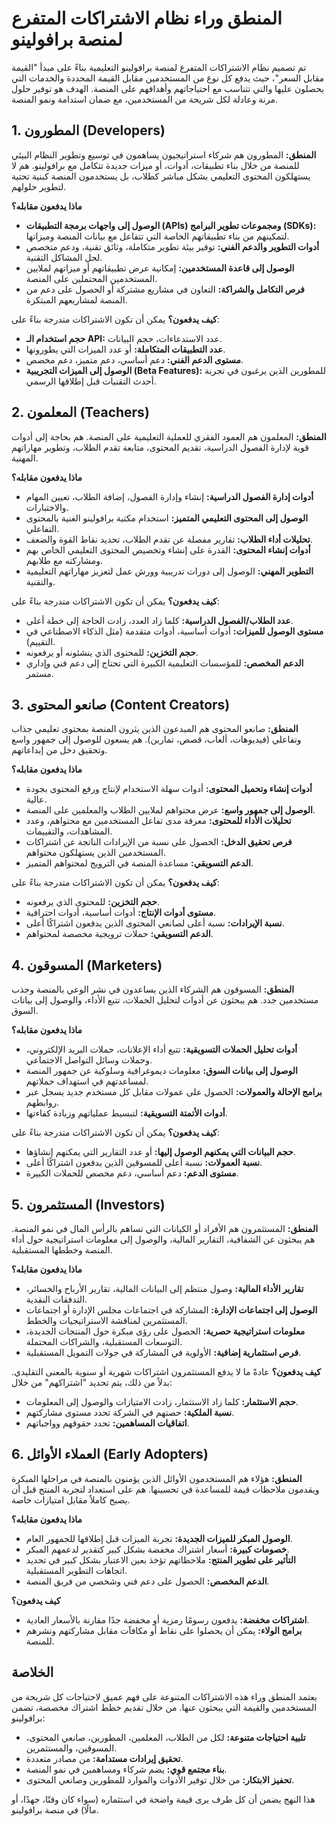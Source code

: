 # المنطق وراء نظام الاشتراكات المتفرع لمنصة برافولينو

تم تصميم نظام الاشتراكات المتفرع لمنصة برافولينو التعليمية بناءً على مبدأ "القيمة مقابل السعر"، حيث يدفع كل نوع من المستخدمين مقابل القيمة المحددة والخدمات التي يحصلون عليها والتي تتناسب مع احتياجاتهم وأهدافهم على المنصة. الهدف هو توفير حلول مرنة وعادلة لكل شريحة من المستخدمين، مع ضمان استدامة ونمو المنصة.

## 1. المطورون (Developers)

**المنطق:** المطورون هم شركاء استراتيجيون يساهمون في توسيع وتطوير النظام البيئي للمنصة من خلال بناء تطبيقات، أدوات، أو ميزات جديدة تتكامل مع برافولينو. هم لا يستهلكون المحتوى التعليمي بشكل مباشر كطلاب، بل يستخدمون المنصة كبنية تحتية لتطوير حلولهم.

**ماذا يدفعون مقابله؟**
- **الوصول إلى واجهات برمجة التطبيقات (APIs) ومجموعات تطوير البرامج (SDKs):** لتمكينهم من بناء تطبيقاتهم الخاصة التي تتفاعل مع بيانات المنصة وميزاتها.
- **أدوات التطوير والدعم الفني:** توفير بيئة تطوير متكاملة، وثائق تقنية، ودعم متخصص لحل المشاكل التقنية.
- **الوصول إلى قاعدة المستخدمين:** إمكانية عرض تطبيقاتهم أو ميزاتهم لملايين المستخدمين المحتملين على المنصة.
- **فرص التكامل والشراكة:** التعاون في مشاريع مشتركة أو الحصول على دعم من المنصة لمشاريعهم المبتكرة.

**كيف يدفعون؟** يمكن أن تكون الاشتراكات متدرجة بناءً على:
- **حجم استخدام الـ API:** عدد الاستدعاءات، حجم البيانات.
- **عدد التطبيقات المتكاملة:** أو عدد الميزات التي يطورونها.
- **مستوى الدعم الفني:** دعم أساسي، دعم متميز، دعم مخصص.
- **الوصول إلى الميزات التجريبية (Beta Features):** للمطورين الذين يرغبون في تجربة أحدث التقنيات قبل إطلاقها الرسمي.

## 2. المعلمون (Teachers)

**المنطق:** المعلمون هم العمود الفقري للعملية التعليمية على المنصة. هم بحاجة إلى أدوات قوية لإدارة الفصول الدراسية، تقديم المحتوى، متابعة تقدم الطلاب، وتطوير مهاراتهم المهنية.

**ماذا يدفعون مقابله؟**
- **أدوات إدارة الفصول الدراسية:** إنشاء وإدارة الفصول، إضافة الطلاب، تعيين المهام والاختبارات.
- **الوصول إلى المحتوى التعليمي المتميز:** استخدام مكتبة برافولينو الغنية بالمحتوى التفاعلي.
- **تحليلات أداء الطلاب:** تقارير مفصلة عن تقدم الطلاب، تحديد نقاط القوة والضعف.
- **أدوات إنشاء المحتوى:** القدرة على إنشاء وتخصيص المحتوى التعليمي الخاص بهم ومشاركته مع طلابهم.
- **التطوير المهني:** الوصول إلى دورات تدريبية وورش عمل لتعزيز مهاراتهم التعليمية والتقنية.

**كيف يدفعون؟** يمكن أن تكون الاشتراكات متدرجة بناءً على:
- **عدد الطلاب/الفصول الدراسية:** كلما زاد العدد، زادت الحاجة إلى خطة أعلى.
- **مستوى الوصول للميزات:** أدوات أساسية، أدوات متقدمة (مثل الذكاء الاصطناعي في التقييم).
- **حجم التخزين:** للمحتوى الذي ينشئونه أو يرفعونه.
- **الدعم المخصص:** للمؤسسات التعليمية الكبيرة التي تحتاج إلى دعم فني وإداري مستمر.

## 3. صانعو المحتوى (Content Creators)

**المنطق:** صانعو المحتوى هم المبدعون الذين يثرون المنصة بمحتوى تعليمي جذاب وتفاعلي (فيديوهات، ألعاب، قصص، تمارين). هم يسعون للوصول إلى جمهور واسع وتحقيق دخل من إبداعاتهم.

**ماذا يدفعون مقابله؟**
- **أدوات إنشاء وتحميل المحتوى:** أدوات سهلة الاستخدام لإنتاج ورفع المحتوى بجودة عالية.
- **الوصول إلى جمهور واسع:** عرض محتواهم لملايين الطلاب والمعلمين على المنصة.
- **تحليلات الأداء للمحتوى:** معرفة مدى تفاعل المستخدمين مع محتواهم، وعدد المشاهدات، والتقييمات.
- **فرص تحقيق الدخل:** الحصول على نسبة من الإيرادات الناتجة عن اشتراكات المستخدمين الذين يستهلكون محتواهم.
- **الدعم التسويقي:** مساعدة المنصة في الترويج لمحتواهم المتميز.

**كيف يدفعون؟** يمكن أن تكون الاشتراكات متدرجة بناءً على:
- **حجم التخزين:** للمحتوى الذي يرفعونه.
- **مستوى أدوات الإنتاج:** أدوات أساسية، أدوات احترافية.
- **نسبة الإيرادات:** نسبة أعلى لصانعي المحتوى الذين يدفعون اشتراكًا أعلى.
- **الدعم التسويقي:** حملات ترويجية مخصصة لمحتواهم.

## 4. المسوقون (Marketers)

**المنطق:** المسوقون هم الشركاء الذين يساعدون في نشر الوعي بالمنصة وجذب مستخدمين جدد. هم يبحثون عن أدوات لتحليل الحملات، تتبع الأداء، والوصول إلى بيانات السوق.

**ماذا يدفعون مقابله؟**
- **أدوات تحليل الحملات التسويقية:** تتبع أداء الإعلانات، حملات البريد الإلكتروني، وحملات وسائل التواصل الاجتماعي.
- **الوصول إلى بيانات السوق:** معلومات ديموغرافية وسلوكية عن جمهور المنصة لمساعدتهم في استهداف حملاتهم.
- **برامج الإحالة والعمولات:** الحصول على عمولات مقابل كل مستخدم جديد يسجل عبر روابطهم.
- **أدوات الأتمتة التسويقية:** لتبسيط عملياتهم وزيادة كفاءتها.

**كيف يدفعون؟** يمكن أن تكون الاشتراكات متدرجة بناءً على:
- **حجم البيانات التي يمكنهم الوصول إليها:** أو عدد التقارير التي يمكنهم إنشاؤها.
- **نسبة العمولات:** نسبة أعلى للمسوقين الذين يدفعون اشتراكًا أعلى.
- **مستوى الدعم:** دعم أساسي، دعم مخصص للحملات الكبيرة.

## 5. المستثمرون (Investors)

**المنطق:** المستثمرون هم الأفراد أو الكيانات التي تساهم بالرأس المال في نمو المنصة. هم يبحثون عن الشفافية، التقارير المالية، والوصول إلى معلومات استراتيجية حول أداء المنصة وخططها المستقبلية.

**ماذا يدفعون مقابله؟**
- **تقارير الأداء المالية:** وصول منتظم إلى البيانات المالية، تقارير الأرباح والخسائر، التدفقات النقدية.
- **الوصول إلى اجتماعات الإدارة:** المشاركة في اجتماعات مجلس الإدارة أو اجتماعات المستثمرين لمناقشة الاستراتيجيات والخطط.
- **معلومات استراتيجية حصرية:** الحصول على رؤى مبكرة حول المنتجات الجديدة، التوسعات المستقبلية، والشراكات المحتملة.
- **فرص استثمارية إضافية:** الأولوية في المشاركة في جولات التمويل المستقبلية.

**كيف يدفعون؟** عادةً ما لا يدفع المستثمرون اشتراكات شهرية أو سنوية بالمعنى التقليدي. بدلاً من ذلك، يتم تحديد "اشتراكهم" من خلال:
- **حجم الاستثمار:** كلما زاد الاستثمار، زادت الامتيازات والوصول إلى المعلومات.
- **نسبة الملكية:** حصتهم في الشركة تحدد مستوى مشاركتهم.
- **اتفاقيات المساهمين:** تحدد حقوقهم وواجباتهم.

## 6. العملاء الأوائل (Early Adopters)

**المنطق:** هؤلاء هم المستخدمون الأوائل الذين يؤمنون بالمنصة في مراحلها المبكرة ويقدمون ملاحظات قيمة للمساعدة في تحسينها. هم على استعداد لتجربة المنتج قبل أن يصبح كاملاً مقابل امتيازات خاصة.

**ماذا يدفعون مقابله؟**
- **الوصول المبكر للميزات الجديدة:** تجربة الميزات قبل إطلاقها للجمهور العام.
- **خصومات كبيرة:** أسعار اشتراك مخفضة بشكل كبير كتقدير لدعمهم المبكر.
- **التأثير على تطوير المنتج:** ملاحظاتهم تؤخذ بعين الاعتبار بشكل كبير في تحديد اتجاهات التطوير المستقبلية.
- **الدعم المخصص:** الحصول على دعم فني وشخصي من فريق المنصة.

**كيف يدفعون؟**
- **اشتراكات مخفضة:** يدفعون رسومًا رمزية أو مخفضة جدًا مقارنة بالأسعار العادية.
- **برامج الولاء:** يمكن أن يحصلوا على نقاط أو مكافآت مقابل مشاركتهم ونشرهم للمنصة.

## الخلاصة

يعتمد المنطق وراء هذه الاشتراكات المتنوعة على فهم عميق لاحتياجات كل شريحة من المستخدمين والقيمة التي يبحثون عنها. من خلال تقديم خطط اشتراك مخصصة، تضمن برافولينو:

- **تلبية احتياجات متنوعة:** لكل من الطلاب، المعلمين، المطورين، صانعي المحتوى، المسوقين، والمستثمرين.
- **تحقيق إيرادات مستدامة:** من مصادر متعددة.
- **بناء مجتمع قوي:** يضم شركاء ومساهمين في نمو المنصة.
- **تحفيز الابتكار:** من خلال توفير الأدوات والموارد للمطورين وصانعي المحتوى.

هذا النهج يضمن أن كل طرف يرى قيمة واضحة في استثماره (سواء كان وقتًا، جهدًا، أو مالًا) في منصة برافولينو.

